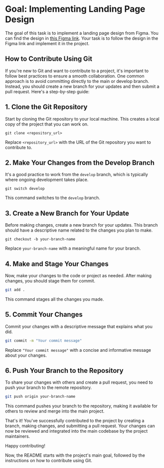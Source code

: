
# Goal: Implementing Landing Page Design

The goal of this task is to implement a landing page design from Figma. You can find the design in [this Figma link](https://www.figma.com/file/RLLyYyRsth2grVPjAVLbCB/Website-Design?type=design&node-id=0-1&mode=design). Your task is to follow the design in the Figma link and implement it in the project.

## How to Contribute Using Git

If you're new to Git and want to contribute to a project, it's important to follow best practices to ensure a smooth collaboration. One common approach is to avoid committing directly to the main or develop branch. Instead, you should create a new branch for your updates and then submit a pull request. Here's a step-by-step guide:

## 1. Clone the Git Repository

Start by cloning the Git repository to your local machine. This creates a local copy of the project that you can work on.

```
git clone <repository_url>
```

Replace `<repository_url>` with the URL of the Git repository you want to contribute to.

## 2. Make Your Changes from the Develop Branch

It's a good practice to work from the `develop` branch, which is typically where ongoing development takes place.

```
git switch develop
```

This command switches to the `develop` branch.

## 3. Create a New Branch for Your Update

Before making changes, create a new branch for your updates. This branch should have a descriptive name related to the changes you plan to make.

```
git checkout -b your-branch-name
```

Replace `your-branch-name` with a meaningful name for your branch.

## 4. Make and Stage Your Changes

Now, make your changes to the code or project as needed. After making changes, you should stage them for commit.

```bash
git add .
```

This command stages all the changes you made.

## 5. Commit Your Changes

Commit your changes with a descriptive message that explains what you did.

```bash
git commit -m "Your commit message"
```

Replace `"Your commit message"` with a concise and informative message about your changes.

## 6. Push Your Branch to the Repository

To share your changes with others and create a pull request, you need to push your branch to the remote repository.

```bash
git push origin your-branch-name
```

This command pushes your branch to the repository, making it available for others to review and merge into the main project.

That's it! You've successfully contributed to the project by creating a branch, making changes, and submitting a pull request. Your changes can now be reviewed and integrated into the main codebase by the project maintainers.

Happy contributing!


Now, the README starts with the project's main goal, followed by the instructions on how to contribute using Git.

